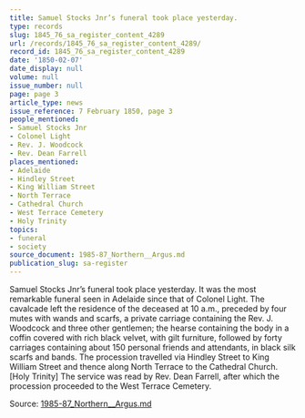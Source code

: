 ```yaml
---
title: Samuel Stocks Jnr’s funeral took place yesterday.
type: records
slug: 1845_76_sa_register_content_4289
url: /records/1845_76_sa_register_content_4289/
record_id: 1845_76_sa_register_content_4289
date: '1850-02-07'
date_display: null
volume: null
issue_number: null
page: page 3
article_type: news
issue_reference: 7 February 1850, page 3
people_mentioned:
- Samuel Stocks Jnr
- Colonel Light
- Rev. J. Woodcock
- Rev. Dean Farrell
places_mentioned:
- Adelaide
- Hindley Street
- King William Street
- North Terrace
- Cathedral Church
- West Terrace Cemetery
- Holy Trinity
topics:
- funeral
- society
source_document: 1985-87_Northern__Argus.md
publication_slug: sa-register
---
```


Samuel Stocks Jnr’s funeral took place yesterday.  It was the most remarkable funeral seen in Adelaide since that of Colonel Light.  The cavalcade left the residence of the deceased at 10 a.m., preceded by four mutes with wands and scarfs, a private carriage containing the Rev. J. Woodcock and three other gentlemen; the hearse containing the body in a coffin covered with rich black velvet, with gilt furniture, followed by forty carriages containing about 150 personal friends and attendants, in black silk scarfs and bands.  The procession travelled via Hindley Street to King William Street and thence along North Terrace to the Cathedral Church.  [Holy Trinity]  The service was read by Rev. Dean Farrell, after which the procession proceeded to the West Terrace Cemetery.

Source: [1985-87_Northern__Argus.md](/downloads/markdown/1985-87_Northern__Argus.md)
